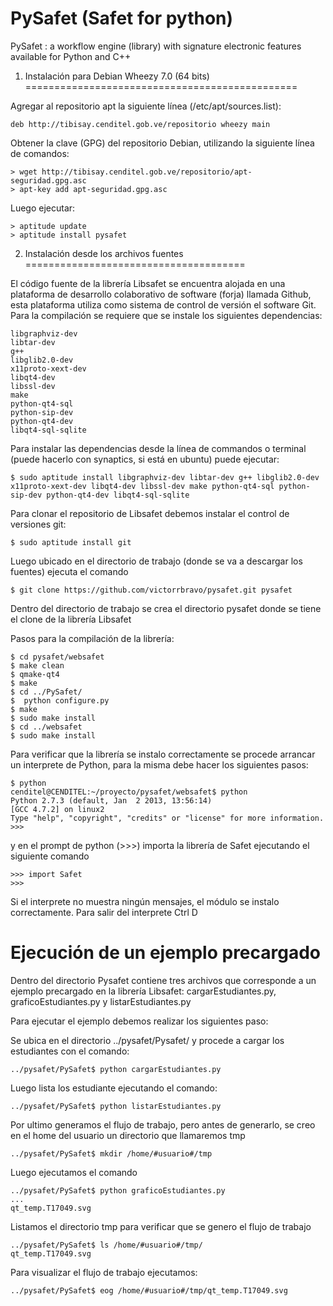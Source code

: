 PySafet (Safet for python)
=======

PySafet : a workflow engine (library) with signature electronic features available for Python and C++


1. Instalación para Debian Wheezy 7.0 (64 bits)
===============================================

Agregar al repositorio apt la siguiente línea (/etc/apt/sources.list):

```
deb http://tibisay.cenditel.gob.ve/repositorio wheezy main
```

Obtener la clave (GPG) del repositorio Debian, utilizando la siguiente línea de comandos:

```
> wget http://tibisay.cenditel.gob.ve/repositorio/apt-seguridad.gpg.asc
> apt-key add apt-seguridad.gpg.asc

```

Luego ejecutar:


```
> aptitude update
> aptitude install pysafet
```


2. Instalación desde los archivos fuentes 
======================================


El código fuente de la librería Libsafet se encuentra alojada en una plataforma de desarrollo colaborativo de software (forja) llamada Github, esta plataforma utiliza como sistema de control de versión el software Git. Para la compilación se requiere que se instale los siguientes dependencias:
```
libgraphviz-dev
libtar-dev
g++
libglib2.0-dev
x11proto-xext-dev
libqt4-dev
libssl-dev
make
python-qt4-sql
python-sip-dev
python-qt4-dev
libqt4-sql-sqlite
```
Para instalar las dependencias desde la línea de commandos o terminal (puede hacerlo con synaptics, si está en ubuntu) puede ejecutar:

```
$ sudo aptitude install libgraphviz-dev libtar-dev g++ libglib2.0-dev x11proto-xext-dev libqt4-dev libssl-dev make python-qt4-sql python-sip-dev python-qt4-dev libqt4-sql-sqlite  
```

Para clonar el repositorio de Libsafet debemos instalar el control de versiones git:
```
$ sudo aptitude install git
```

Luego ubicado en el directorio de trabajo (donde se va a descargar los fuentes) ejecuta el comando 

```
$ git clone https://github.com/victorrbravo/pysafet.git pysafet
```

Dentro del directorio de trabajo se crea el directorio pysafet donde se tiene el clone de la librería Libsafet 

Pasos para la compilación de la librería:
```
$ cd pysafet/websafet
$ make clean
$ qmake-qt4
$ make
$ cd ../PySafet/
$  python configure.py
$ make 
$ sudo make install
$ cd ../websafet
$ sudo make install 
```

Para verificar que la librería se instalo correctamente se procede arrancar un interprete de Python, para la misma debe hacer los siguientes pasos: 
```
$ python
cenditel@CENDITEL:~/proyecto/pysafet/websafet$ python 
Python 2.7.3 (default, Jan  2 2013, 13:56:14) 
[GCC 4.7.2] on linux2 
Type "help", "copyright", "credits" or "license" for more information. 
>>> 
```
y en el prompt de python (>>>) importa la librería de Safet ejecutando el siguiente comando 

```
>>> import Safet
>>>
```

Si el interprete no muestra ningún mensajes, el módulo se instalo correctamente. 
Para salir del interprete Ctrl D 

Ejecución de un ejemplo precargado
==================================

Dentro del directorio Pysafet contiene tres archivos que corresponde a un ejemplo precargado en la librería Libsafet:  cargarEstudiantes.py, graficoEstudiantes.py y listarEstudiantes.py

Para ejecutar el ejemplo debemos realizar los siguientes paso:

Se ubica en el directorio ../pysafet/Pysafet/ y procede a cargar los estudiantes con el comando:

```
../pysafet/PySafet$ python cargarEstudiantes.py
```
Luego lista los estudiante ejecutando el comando:
```
../pysafet/PySafet$ python listarEstudiantes.py
```

Por ultimo generamos el flujo de trabajo, pero antes de generarlo, se creo en el home del usuario un directorio que llamaremos tmp 
```
../pysafet/PySafet$ mkdir /home/#usuario#/tmp
```

Luego ejecutamos el comando 
```
../pysafet/PySafet$ python graficoEstudiantes.py
...
qt_temp.T17049.svg
```

Listamos el directorio tmp para verificar que se genero el flujo de trabajo 

```
../pysafet/PySafet$ ls /home/#usuario#/tmp/ 
qt_temp.T17049.svg
```

Para visualizar el flujo de trabajo ejecutamos: 

```
../pysafet/PySafet$ eog /home/#usuario#/tmp/qt_temp.T17049.svg
``` 


